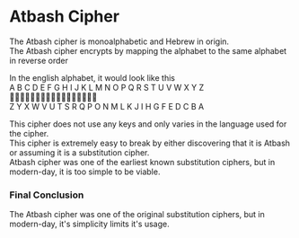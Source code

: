 # Atbash Cipher
The Atbash cipher is monoalphabetic and Hebrew in origin.  
The Atbash cipher encrypts by mapping the alphabet to the same alphabet in reverse order  

In the english alphabet, it would look like this  
A B C D E F G H I J K L M N O P Q R S T U V W X Y Z  
:arrow_down_small::arrow_down_small::arrow_down_small::arrow_down_small::arrow_down_small::arrow_down_small::arrow_down_small::arrow_down_small::arrow_down_small::arrow_down_small::arrow_down_small::arrow_down_small::arrow_down_small::arrow_down_small::arrow_down_small::arrow_down_small::arrow_down_small:  
Z Y X W V U T S R Q P O N M L K J I H G F E D C B A  

This cipher does not use any keys and only varies in the language used for the cipher.  
This cipher is extremely easy to break by either discovering that it is Atbash or assuming it is a substitution cipher.  
Atbash cipher was one of the earliest known substitution ciphers, but in modern-day, it is too simple to be viable.  

### Final Conclusion
The Atbash cipher was one of the original substitution ciphers, but in modern-day, it's simplicity limits it's usage.  
